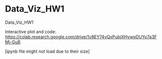 # Data_Viz_HW1
Data_Viz_HW1


Interactive plot and code: https://colab.research.google.com/drive/1v8EY74vQxPubjXHywpDUYo7a3FMj-GuB

[ipynb file might not load due to their size]

